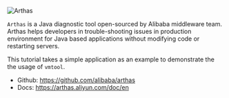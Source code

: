 ![Arthas](https://arthas.aliyun.com/doc/_images/arthas.png)

`Arthas` is a Java diagnostic tool open-sourced by Alibaba middleware team. Arthas helps developers in trouble-shooting issues in production environment for Java based applications without modifying code or restarting servers.


This tutorial takes a simple application as an example to demonstrate the the usage of `vmtool`.

* Github: https://github.com/alibaba/arthas
* Docs: https://arthas.aliyun.com/doc/en
